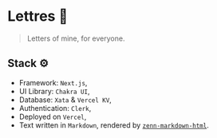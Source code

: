 # Lettres 💌

> Letters of mine, for everyone.

## Stack ⚙️
- Framework: `Next.js`,
- UI Library: `Chakra UI`,
- Database: `Xata` & `Vercel KV`,
- Authentication: `Clerk`,
- Deployed on `Vercel`,
- Text written in `Markdown`, rendered by [`zenn-markdown-html`](https://github.com/zenn-dev/zenn-editor).

